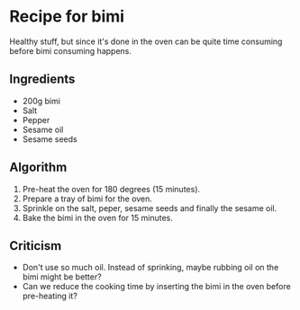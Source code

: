 Recipe for bimi
===============
Healthy stuff, but since it's done in the oven can be quite time consuming before bimi consuming happens.

Ingredients
-----------
- 200g bimi
- Salt
- Pepper
- Sesame oil
- Sesame seeds

Algorithm
---------
1. Pre-heat the oven for 180 degrees (15 minutes).
2. Prepare a tray of bimi for the oven.
3. Sprinkle on the salt, peper, sesame seeds and finally the sesame oil.
4. Bake the bimi in the oven for 15 minutes.

Criticism
---------
- Don't use so much oil. Instead of sprinking, maybe rubbing oil on the bimi might be better?
- Can we reduce the cooking time by inserting the bimi in the oven before pre-heating it?
